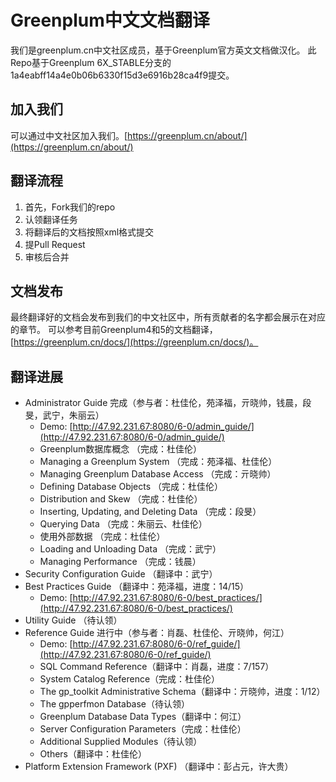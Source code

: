 # Greenplum中文文档翻译
我们是greenplum.cn中文社区成员，基于Greenplum官方英文文档做汉化。
此Repo基于Greenplum 6X_STABLE分支的1a4eabff14a4e0b06b6330f15d3e6916b28ca4f9提交。
## 加入我们
可以通过中文社区加入我们。[https://greenplum.cn/about/](https://greenplum.cn/about/)
## 翻译流程

 1. 首先，Fork我们的repo
 2. 认领翻译任务
 3. 将翻译后的文档按照xml格式提交
 4. 提Pull Request
 5. 审核后合并

## 文档发布
最终翻译好的文档会发布到我们的中文社区中，所有贡献者的名字都会展示在对应的章节。
可以参考目前Greenplum4和5的文档翻译，[https://greenplum.cn/docs/](https://greenplum.cn/docs/)。

## 翻译进展
- Administrator Guide 完成（参与者：杜佳伦，苑泽福，亓晓帅，钱晨，段旻，武宁，朱丽云）
    - Demo: [http://47.92.231.67:8080/6-0/admin_guide/](http://47.92.231.67:8080/6-0/admin_guide/)
    - Greenplum数据库概念 （完成：杜佳伦）
    - Managing a Greenplum System （完成：苑泽福、杜佳伦）
    - Managing Greenplum Database Access （完成：亓晓帅）
    - Defining Database Objects （完成：杜佳伦）
    - Distribution and Skew （完成：杜佳伦）
    - Inserting, Updating, and Deleting Data （完成：段旻）
    - Querying Data （完成：朱丽云、杜佳伦）
    - 使用外部数据 （完成：杜佳伦）
    - Loading and Unloading Data （完成：武宁）
    - Managing Performance （完成：钱晨）
- Security Configuration Guide （翻译中：武宁）
- Best Practices Guide （翻译中：苑泽福，进度：14/15）
    - Demo: [http://47.92.231.67:8080/6-0/best_practices/](http://47.92.231.67:8080/6-0/best_practices/)
- Utility Guide （待认领）
- Reference Guide 进行中（参与者：肖磊、杜佳伦、亓晓帅，何江）
    - Demo: [http://47.92.231.67:8080/6-0/ref_guide/](http://47.92.231.67:8080/6-0/ref_guide/)
    - SQL Command Reference（翻译中：肖磊，进度：7/157）
    - System Catalog Reference（完成：杜佳伦）
    - The gp_toolkit Administrative Schema（翻译中：亓晓帅，进度：1/12）
    - The gpperfmon Database（待认领）
    - Greenplum Database Data Types（翻译中：何江）
    - Server Configuration Parameters（完成：杜佳伦）
    - Additional Supplied Modules（待认领）
    - Others（翻译中：杜佳伦）
- Platform Extension Framework (PXF) （翻译中：彭占元，许大贵）

